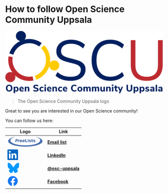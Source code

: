 # How to follow Open Science Community Uppsala

![The Open Science Community Uppsala logo](../logo/oscu_logo.png)

> The Open Science Community Uppsala logo

Great to see you are interested in our Open Science community!

You can follow us here:

Logo                                                |Link
----------------------------------------------------|---------------------------------------------------------
![FreeLists logo](pics/freelists_logo_114_x_34.png) | **[Email list](https://www.freelists.org/list/oscu)**
![LinkedIn logo](pics/In-Blue-34.png)               | **[LinkedIn](https://www.linkedin.com/groups/9261540/)**
![Bluesky logo](bluesky_logo_38_x_34.png)           | **[@osc-uppsala](https://bsky.app/profile/osc-uppsala.bsky.social)**
![Facebook logo](pics/facebook_logo_34_x_34.png)    | **[Facebook](https://www.facebook.com/profile.php?id=100090996055053)**
